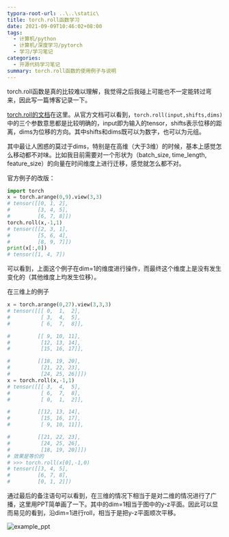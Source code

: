 ```yaml
---
typora-root-url: ..\..\static\
title: torch.roll函数学习
date: 2021-09-09T10:46:02+08:00
tags:
  - 计算机/python
  - 计算机/深度学习/pytorch
  - 学习/学习笔记
categories:
  - 开源代码学习笔记
summary: torch.roll函数的使用例子与说明
---
```


torch.roll函数是真的比较难以理解，我觉得之后我碰上可能也不一定能转过弯来，因此写一篇博客记录一下。

[torch.roll的文档](https://pytorch.org/docs/stable/generated/torch.roll.html)在这里。从官方文档可以看到，`torch.roll(input,shifts,dims)`中的三个参数意思都是比较明确的，input即为输入的tensor，shifts表示位移的距离，dims为位移的方向。其中shifts和dims既可以为数字，也可以为元组。

其中最让人困惑的莫过于dims，特别是在高维（大于3维）的时候，基本上感觉怎么移动都不对味。比如我目前需要对一个形状为（batch_size, time_length, feature_size）的向量在时间维度上进行迁移，感觉就怎么都不对。

官方例子的改版：
```python
import torch
x = torch.arange(0,9).view(3,3)
# tensor([[0, 1, 2],
#         [3, 4, 5],
#         [6, 7, 8]])
torch.roll(x,-1,1)
# tensor([[2, 3, 1],
#         [5, 6, 4],
#         [8, 9, 7]])
print(x[:,0])
# tensor([1, 4, 7])
```

可以看到，上面这个例子在dim=1的维度进行操作，而最终这个维度上是没有发生变化的（其他维度上均发生位移）。

在三维上的例子

```python
x = torch.arange(0,27).view(3,3,3)
# tensor([[[ 0,  1,  2],
#          [ 3,  4,  5],
#          [ 6,  7,  8]],

#         [[ 9, 10, 11],
#          [12, 13, 14],
#          [15, 16, 17]],

#         [[18, 19, 20],
#          [21, 22, 23],
#          [24, 25, 26]]])
x = torch.roll(x,-1,1)
# tensor([[[ 3,  4,  5],
#          [ 6,  7,  8],
#          [ 0,  1,  2]],

#         [[12, 13, 14],
#          [15, 16, 17],
#          [ 9, 10, 11]],

#         [[21, 22, 23],
#          [24, 25, 26],
#          [18, 19, 20]]])
# 效果是等价的
# >>> torch.roll(x[0],-1,0)
# tensor([[3, 4, 5],
#         [6, 7, 8],
#         [0, 1, 2]])
```

通过最后的备注语句可以看到，在三维的情况下相当于是对二维的情况进行了广播，这里用PPT简单画了一下。其中的dim=1相当于图中的y-z平面。因此可以显而易见的看到，沿dim=1进行roll，相当于是把y-z平面顺次平移。

![example_ppt](/assets/20210909_torch.roll函数学习/example.png)